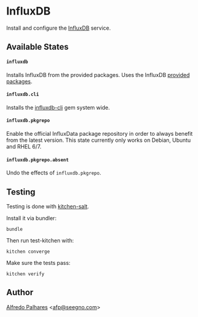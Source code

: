 # InfluxDB

Install and configure the [InfluxDB](http://influxdb.com/) service.


## Available States

#### ``influxdb``

Installs InfluxDB from the provided packages. Uses the InfluxDB [provided packages](http://influxdb.com/download/).

#### ``influxdb.cli``

Installs the [influxdb-cli](https://github.com/phstc/influxdb-cli) gem system wide.

#### ``influxdb.pkgrepo``

Enable the official InfluxData package repository in order to always
benefit from the latest version. This state currently only works on Debian, Ubuntu and RHEL 6/7.

#### ``influxdb.pkgrepo.absent``

Undo the effects of ``influxdb.pkgrepo``.

## Testing

Testing is done with [kitchen-salt](https://github.com/simonmcc/kitchen-salt).

Install it via bundler:

```
bundle
```

Then run test-kitchen with:

```
kitchen converge
```

Make sure the tests pass:

```
kitchen verify
```

## Author

[Alfredo Palhares](https://github.com/masterkorp) \<afp@seegno.com\>
